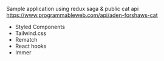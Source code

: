 Sample application using redux saga & public cat api https://www.programmableweb.com/api/aden-forshaws-cat

- Styled Components
- Tailwind.css
- Rematch
- React hooks
- Immer
